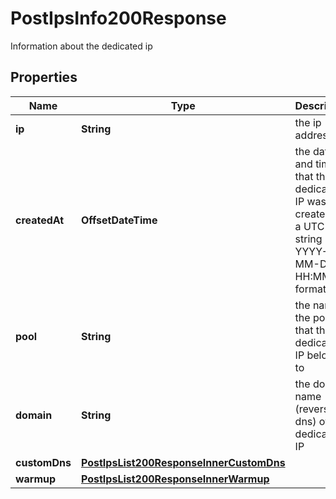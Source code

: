 

# PostIpsInfo200Response

Information about the dedicated ip

## Properties

| Name | Type | Description | Notes |
|------------ | ------------- | ------------- | -------------|
|**ip** | **String** | the ip address |  [optional] |
|**createdAt** | **OffsetDateTime** | the date and time that the dedicated IP was created as a UTC string in YYYY-MM-DD HH:MM:SS format |  [optional] |
|**pool** | **String** | the name of the pool that this dedicated IP belongs to |  [optional] |
|**domain** | **String** | the domain name (reverse dns) of this dedicated IP |  [optional] |
|**customDns** | [**PostIpsList200ResponseInnerCustomDns**](PostIpsList200ResponseInnerCustomDns.md) |  |  [optional] |
|**warmup** | [**PostIpsList200ResponseInnerWarmup**](PostIpsList200ResponseInnerWarmup.md) |  |  [optional] |



